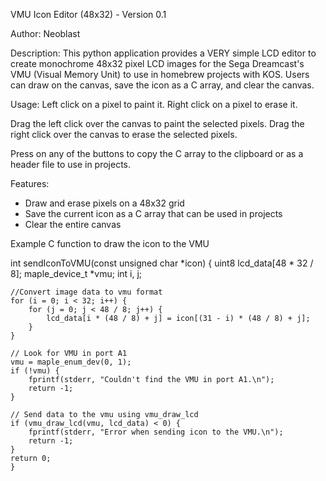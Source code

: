 VMU Icon Editor (48x32) - Version 0.1

Author: Neoblast

Description:
This python application provides a VERY simple LCD editor to create monochrome 48x32 pixel LCD images for the Sega Dreamcast's VMU (Visual Memory Unit) to use in homebrew projects with KOS.
Users can draw on the canvas, save the icon as a C array, and clear the canvas.

Usage: 
Left click on a pixel to paint it.
Right click on a pixel to erase it.

Drag the left click over the canvas to paint the selected pixels.
Drag the right click over the canvas to erase the selected pixels.

Press on any of the buttons to copy the C array to the clipboard or as a header file to use in projects.

Features:
- Draw and erase pixels on a 48x32 grid
- Save the current icon as a C array that can be used in projects
- Clear the entire canvas


Example C function to draw the icon to the VMU

int sendIconToVMU(const unsigned char *icon) {
    uint8 lcd_data[48 * 32 / 8];
    maple_device_t *vmu;
    int i, j;
    
    //Convert image data to vmu format
    for (i = 0; i < 32; i++) {
        for (j = 0; j < 48 / 8; j++) {
            lcd_data[i * (48 / 8) + j] = icon[(31 - i) * (48 / 8) + j];
        }
    }
    
    // Look for VMU in port A1
    vmu = maple_enum_dev(0, 1);
    if (!vmu) {
        fprintf(stderr, "Couldn't find the VMU in port A1.\n");
        return -1;
    }
    
    // Send data to the vmu using vmu_draw_lcd
    if (vmu_draw_lcd(vmu, lcd_data) < 0) {
        fprintf(stderr, "Error when sending icon to the VMU.\n");
        return -1;
    }
    return 0;
    }
